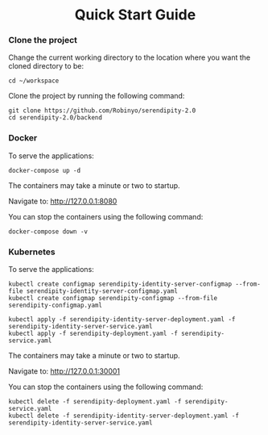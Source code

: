 <h1 align="center">Quick Start Guide</h1>

### Clone the project 

Change the current working directory to the location where you want the cloned directory to be:

```
cd ~/workspace
```

Clone the project by running the following command:

```
git clone https://github.com/Robinyo/serendipity-2.0
cd serendipity-2.0/backend
``` 

### Docker 

To serve the applications:

```
docker-compose up -d
```

The containers may take a minute or two to startup.

Navigate to: http://127.0.0.1:8080

You can stop the containers using the following command:

```
docker-compose down -v
```

### Kubernetes

To serve the applications:

```
kubectl create configmap serendipity-identity-server-configmap --from-file serendipity-identity-server-configmap.yaml
kubectl create configmap serendipity-configmap --from-file serendipity-configmap.yaml

kubectl apply -f serendipity-identity-server-deployment.yaml -f serendipity-identity-server-service.yaml
kubectl apply -f serendipity-deployment.yaml -f serendipity-service.yaml
```

The containers may take a minute or two to startup.

Navigate to: http://127.0.0.1:30001

You can stop the containers using the following command:

```
kubectl delete -f serendipity-deployment.yaml -f serendipity-service.yaml
kubectl delete -f serendipity-identity-server-deployment.yaml -f serendipity-identity-server-service.yaml
```

